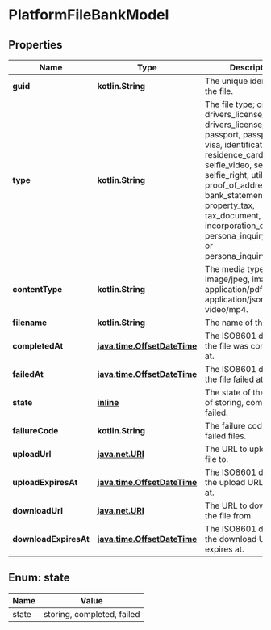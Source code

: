 
# PlatformFileBankModel

## Properties
Name | Type | Description | Notes
------------ | ------------- | ------------- | -------------
**guid** | **kotlin.String** | The unique identifier for the file. |  [optional]
**type** | **kotlin.String** | The file type; one of drivers_license_front, drivers_license_back, passport, passport_card, visa, identification_card, residence_card, selfie, selfie_video, selfie_left, selfie_right, utility_bill, proof_of_address, bank_statement, property_tax, tax_document, ein_letter, incorporation_certificate, persona_inquiry_report, or persona_inquiry_export. |  [optional]
**contentType** | **kotlin.String** | The media type; one of image/jpeg, image/png, application/pdf, application/json, or video/mp4. |  [optional]
**filename** | **kotlin.String** | The name of the file. |  [optional]
**completedAt** | [**java.time.OffsetDateTime**](java.time.OffsetDateTime.md) | The ISO8601 datetime the file was completed at. |  [optional]
**failedAt** | [**java.time.OffsetDateTime**](java.time.OffsetDateTime.md) | The ISO8601 datetime the file failed at. |  [optional]
**state** | [**inline**](#State) | The state of the file. One of storing, completed, or failed. |  [optional]
**failureCode** | **kotlin.String** | The failure code for failed files. |  [optional]
**uploadUrl** | [**java.net.URI**](java.net.URI.md) | The URL to upload the file to. |  [optional]
**uploadExpiresAt** | [**java.time.OffsetDateTime**](java.time.OffsetDateTime.md) | The ISO8601 datetime the upload URL expires at. |  [optional]
**downloadUrl** | [**java.net.URI**](java.net.URI.md) | The URL to download the file from. |  [optional]
**downloadExpiresAt** | [**java.time.OffsetDateTime**](java.time.OffsetDateTime.md) | The ISO8601 datetime the download URL expires at. |  [optional]


<a name="State"></a>
## Enum: state
Name | Value
---- | -----
state | storing, completed, failed



